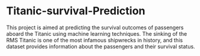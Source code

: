 # Titanic-survival-Prediction
This project is aimed at predicting the survival outcomes of passengers aboard the Titanic using machine learning techniques. The sinking of the RMS Titanic is one of the most infamous shipwrecks in history, and this dataset provides information about the passengers and their survival status.
